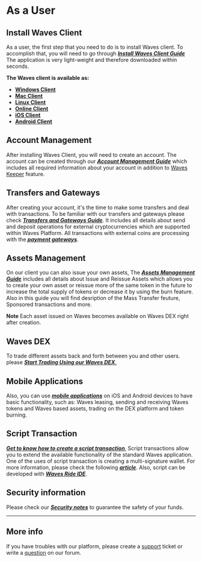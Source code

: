 # As a User

## Install Waves Client

As a user, the first step that you need to do is to install Waves client. To accomplish that, you will need to go through [_**Install Waves Client Guide**_](/waves-client/install-waves-client.md) The application is very light-weight and therefore downloaded within seconds.

**The Waves client is available as:**

* [**Windows Client**](https://wavesplatform.com/files/WavesClient-win.zip)
* [**Mac Client**](https://wavesplatform.com/files/WavesClient-mac.dmg)
* [**Linux Client**](https://wavesplatform.com/files/WavesClient-linux.deb)
* [**Online Client**](https://client.wavesplatform.com)
* [**iOS Client**](https://itunes.apple.com/us/app/waves-wallet/id1233158971)
* [**Android Client**](https://play.google.com/store/apps/details?id=com.wavesplatform.wallet)

## Account Management

After installing Waves Client, you will need to create an account. The account can be created through our [_**Account Management Guide**_](/waves-client/account-management.md) which includes all required information about your account in addition to [Waves Keeper](/waves-client/account-management/waves-keeper.md) feature.

## Transfers and Gateways

After creating your account, it's the time to make some transfers and deal with transactions. To be familiar with our transfers and gateways please check [_**Transfers and Gateways Guide**_](/waves-client/wallet-management.md). It includes all details about send and deposit operations for external cryptocurrencies which are supported within Waves Platform. All transactions with external coins are processing with the [_**payment gateways**_](/waves-client/frequently-asked-questions-faq/transfers-and-gateways/payment-gateway.md).

## Assets Management

On our client you can also issue your own assets, The [_**Assets Management Guide**_](/waves-client/assets-management.md) includes all details about Issue and Reissue Assets which allows you to create your own asset or reissue more of the same token in the future to increase the total supply of tokens or decrease it by using the burn feature. Also in this guide you will find desription of the Mass Transfer feuture, Sponsored transactions and more.

**Note** Each asset issued on Waves becomes available on Waves DEX right after creation.

## Waves DEX

To trade different assets back and forth between you and other users. please [_**Start Trading Using our Waves DEX**_.](/waves-client/waves-dex.md)

## Mobile Applications

Also, you can use [_**mobile applications**_](/waves-client/mobile-apps.md) on iOS and Android devices to have basic functionality, such as: Waves leasing, sending and receiving Waves tokens and Waves based assets, trading on the DEX platform and token burning.

## Script Transaction

[_**Get to know how to create a script transaction**_](/waves-client/advanced_features/script_transaction.md), Script transactions allow you to extend the available functionality of the standard Waves application. One of the uses of script transaction is creating a multi-signature wallet. For more information, please check the following [_**article**_](/smart-contracts/video-tutorials-and-articles.md). Also, script can be developed with [_**Waves Ride IDE**_](/smart-contracts/waves-contracts-language-description.md).

## Security information

Please check our [_**Security notes**_](/waves-client/security-notes.md) to guarantee the safety of your funds.

___

## More info

If you have troubles with our platform, please create a [support](https://support.wavesplatform.com/) ticket or write a [question](https://forum.wavesplatform.com/) on our forum.
